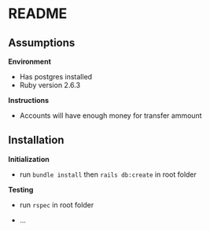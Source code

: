 # README

## Assumptions

**Environment**
* Has postgres installed
* Ruby version 2.6.3

**Instructions**
* Accounts will have enough money for transfer ammount


## Installation

**Initialization**
* run `bundle install` then `rails db:create` in root folder

**Testing**
* run `rspec` in root folder

* ...

